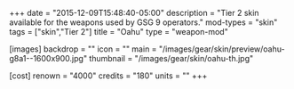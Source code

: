 +++
date = "2015-12-09T15:48:40-05:00"
description = "Tier 2 skin available for the weapons used by GSG 9 operators."
mod-types = "skin"
tags = ["skin","Tier 2"]
title = "Oahu"
type = "weapon-mod"

[images]
  backdrop = ""
  icon = ""
  main = "/images/gear/skin/preview/oahu-g8a1--1600x900.jpg"
  thumbnail = "/images/gear/skin/oahu-th.jpg"

[cost]
  renown = "4000"
  credits = "180"
  units = ""
+++
